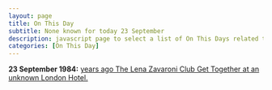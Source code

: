 ```yaml
---
layout: page
title: On This Day
subtitle: None known for today 23 September
description: javascript page to select a list of On This Days related to Lena Zavaroni.
categories: [On This Day]
---
```


**23 September 1984:**
[<span id="age1"></span> years ago The Lena Zavaroni Club Get Together at an unknown London Hotel.](/personal%20appearances/1984/09/23/the-lena-zavaroni-club-get-together.html)

<!-- Script for calculating number of years ago -->
<script>
var dob = '19840923';
var year = Number(dob.substr(0, 4));
var month = Number(dob.substr(4, 2)) - 1;
var day = Number(dob.substr(6, 2));
var today = new Date();
var age1 = today.getFullYear() - year;
if (today.getMonth() < month || (today.getMonth() == month && today.getDate() < day)) {
age1--;
}
document.getElementById("age1").innerHTML=age1;
</script>
